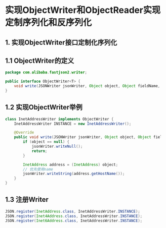 # 实现ObjectWriter和ObjectReader实现定制序列化和反序列化

## 1. 实现ObjectWriter接口定制化序列化

## 1.1 ObjectWriter的定义
```java
package com.alibaba.fastjson2.writer;

public interface ObjectWriter<T> {
    void write(JSONWriter jsonWriter, Object object, Object fieldName, Type fieldType, long features);
}
```

## 1.2 实现ObjectWriter举例
```java
class InetAddressWriter implements ObjectWriter {
    InetAddressWriter INSTANCE = new InetAddressWriter();

    @Override
    public void write(JSONWriter jsonWriter, Object object, Object fieldName, Type fieldType, long features) {
        if (object == null) {
            jsonWriter.writeNull();
            return;
        }

        InetAddress address = (InetAddress) object;
        // 优先使用name
        jsonWriter.writeString(address.getHostName());
    }
}
```

## 1.3 注册Writer
```java
JSON.register(InetAddress.class, InetAddressWriter.INSTANCE);
JSON.register(Inet4Address.class, InetAddressWriter.INSTANCE);
JSON.register(Inet6Address.class, InetAddressWriter.INSTANCE);
```
